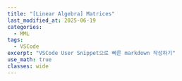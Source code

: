```yaml
---
title: "[Linear Algebra] Matrices"
last_modified_at: 2025-06-19
categories:
  - MML
tags:
  - VSCode
excerpt: "VSCode User Snippet으로 빠른 markdown 작성하기"
use_math: true
classes: wide
---
```

